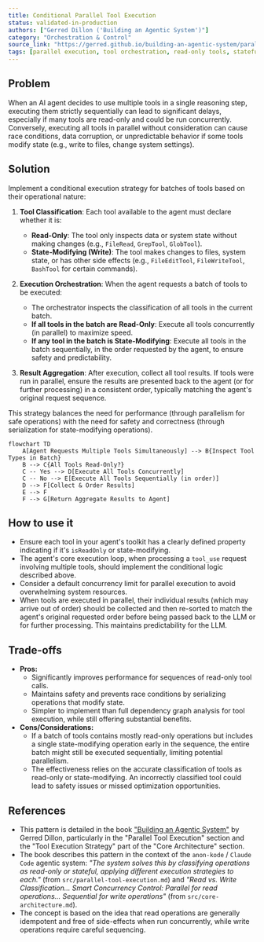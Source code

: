 ```yaml
---
title: Conditional Parallel Tool Execution
status: validated-in-production
authors: ["Gerred Dillon ('Building an Agentic System')"]
category: "Orchestration & Control"
source_link: "https://gerred.github.io/building-an-agentic-system/parallel-tool-execution.html" # Assumes this page details the pattern
tags: [parallel execution, tool orchestration, read-only tools, stateful tools, agent efficiency, agent safety, concurrency control, task scheduling]
---
```


## Problem

When an AI agent decides to use multiple tools in a single reasoning step, executing them strictly sequentially can lead to significant delays, especially if many tools are read-only and could be run concurrently. Conversely, executing all tools in parallel without consideration can cause race conditions, data corruption, or unpredictable behavior if some tools modify state (e.g., write to files, change system settings).

## Solution

Implement a conditional execution strategy for batches of tools based on their operational nature:

1.  **Tool Classification**: Each tool available to the agent must declare whether it is:
    *   **Read-Only**: The tool only inspects data or system state without making changes (e.g., `FileRead`, `GrepTool`, `GlobTool`).
    *   **State-Modifying (Write)**: The tool makes changes to files, system state, or has other side effects (e.g., `FileEditTool`, `FileWriteTool`, `BashTool` for certain commands).

2.  **Execution Orchestration**: When the agent requests a batch of tools to be executed:
    *   The orchestrator inspects the classification of all tools in the current batch.
    *   **If all tools in the batch are Read-Only**: Execute all tools concurrently (in parallel) to maximize speed.
    *   **If any tool in the batch is State-Modifying**: Execute all tools in the batch sequentially, in the order requested by the agent, to ensure safety and predictability.

3.  **Result Aggregation**: After execution, collect all tool results. If tools were run in parallel, ensure the results are presented back to the agent (or for further processing) in a consistent order, typically matching the agent's original request sequence.

This strategy balances the need for performance (through parallelism for safe operations) with the need for safety and correctness (through serialization for state-modifying operations).

```mermaid
flowchart TD
    A[Agent Requests Multiple Tools Simultaneously] --> B{Inspect Tool Types in Batch}
    B --> C{All Tools Read-Only?}
    C -- Yes --> D[Execute All Tools Concurrently]
    C -- No --> E[Execute All Tools Sequentially (in order)]
    D --> F[Collect & Order Results]
    E --> F
    F --> G[Return Aggregate Results to Agent]
```

## How to use it

-   Ensure each tool in your agent's toolkit has a clearly defined property indicating if it's `isReadOnly` or state-modifying.
-   The agent's core execution loop, when processing a `tool_use` request involving multiple tools, should implement the conditional logic described above.
-   Consider a default concurrency limit for parallel execution to avoid overwhelming system resources.
-   When tools are executed in parallel, their individual results (which may arrive out of order) should be collected and then re-sorted to match the agent's original requested order before being passed back to the LLM or for further processing. This maintains predictability for the LLM.

## Trade-offs

-   **Pros:**
    -   Significantly improves performance for sequences of read-only tool calls.
    -   Maintains safety and prevents race conditions by serializing operations that modify state.
    -   Simpler to implement than full dependency graph analysis for tool execution, while still offering substantial benefits.
-   **Cons/Considerations:**
    -   If a batch of tools contains mostly read-only operations but includes a single state-modifying operation early in the sequence, the entire batch might still be executed sequentially, limiting potential parallelism.
    -   The effectiveness relies on the accurate classification of tools as read-only or state-modifying. An incorrectly classified tool could lead to safety issues or missed optimization opportunities.

## References

-   This pattern is detailed in the book ["Building an Agentic System"](https://gerred.github.io/building-an-agentic-system/) by Gerred Dillon, particularly in the "Parallel Tool Execution" section and the "Tool Execution Strategy" part of the "Core Architecture" section.
-   The book describes this pattern in the context of the `anon-kode` / `Claude Code` agentic system: *"The system solves this by classifying operations as read-only or stateful, applying different execution strategies to each."* (from `src/parallel-tool-execution.md`) and *"Read vs. Write Classification... Smart Concurrency Control: Parallel for read operations... Sequential for write operations"* (from `src/core-architecture.md`).
-   The concept is based on the idea that read operations are generally idempotent and free of side-effects when run concurrently, while write operations require careful sequencing.